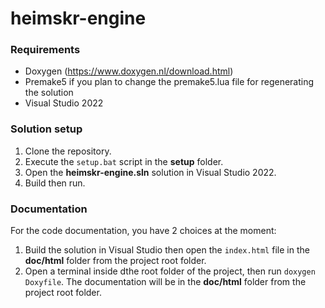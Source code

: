 # heimskr-engine

### Requirements
- Doxygen (https://www.doxygen.nl/download.html)
- Premake5 if you plan to change the premake5.lua file for regenerating the solution
- Visual Studio 2022

### Solution setup
1. Clone the repository.
2. Execute the `setup.bat` script in the **setup** folder.
3. Open the **heimskr-engine.sln** solution in Visual Studio 2022.
4. Build then run.

### Documentation
For the code documentation, you have 2 choices at the moment:
1. Build the solution in Visual Studio then open the `index.html` file in the **doc/html** folder from the project root folder.
2. Open a terminal inside dthe root folder of the project, then run `doxygen Doxyfile`. The documentation will be in the **doc/html** folder from the project root folder.
